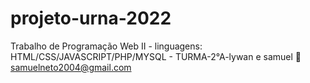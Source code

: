 # projeto-urna-2022
Trabalho de Programação Web II - linguagens: HTML/CSS/JAVASCRIPT/PHP/MYSQL - TURMA-2°A-lywan e samuel
:email: samuelneto2004@gmail.com
